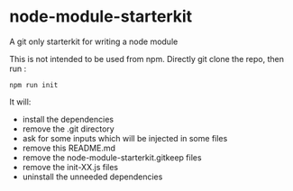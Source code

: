 node-module-starterkit
======================

A git only starterkit for writing a node module

This is not intended to be used from npm. Directly git clone the repo, then run :

```
npm run init
```

It will:

+ install the dependencies
+ remove the .git directory
+ ask for some inputs which will be injected in some files
+ remove this README.md
+ remove the node-module-starterkit.gitkeep files
+ remove the init-XX.js files
+ uninstall the unneeded dependencies